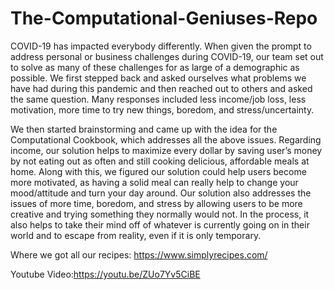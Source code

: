 # The-Computational-Geniuses-Repo


COVID-19 has impacted everybody differently. When given the prompt to address personal or business challenges during COVID-19, our team set out to solve as many of these challenges for as large of a demographic as possible. We first stepped back and asked ourselves what problems we have had during this pandemic and then reached out to others and asked the same question. Many responses included less income/job loss, less motivation, more time to try new things, boredom, and stress/uncertainty.

We then started brainstorming and came up with the idea for the Computational Cookbook, which addresses all the above issues. Regarding income, our solution helps to maximize every dollar by saving user’s money by not eating out as often and still cooking delicious, affordable meals at home. Along with this, we figured our solution could help users become more motivated, as having a solid meal can really help to change your mood/attitude and turn your day around. Our solution also addresses the issues of more time, boredom, and stress by allowing users to be more creative and trying something they normally would not. In the process, it also helps to take their mind off of whatever is currently going on in their world and to escape from reality, even if it is only temporary. 


Where we got all our recipes: https://www.simplyrecipes.com/

Youtube Video:https://youtu.be/ZUo7Yv5CiBE
